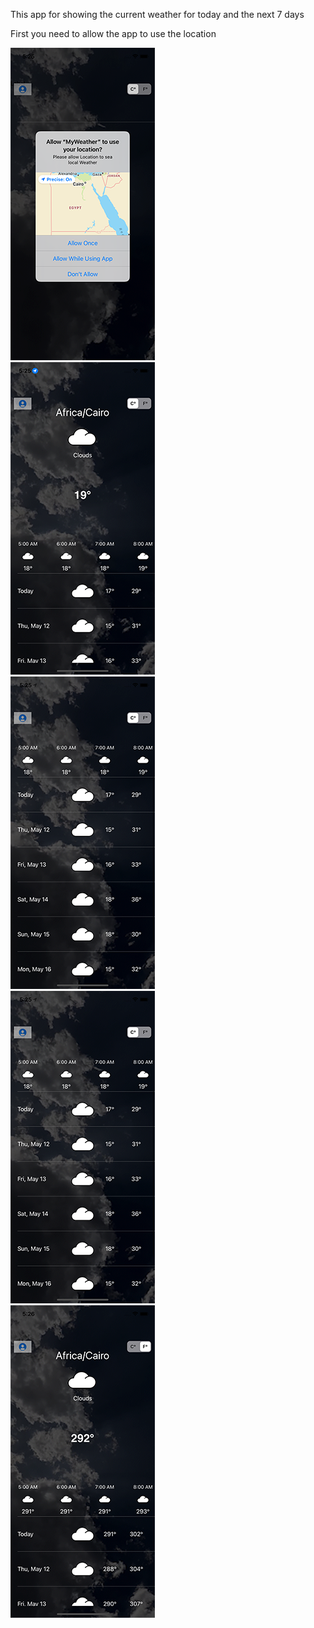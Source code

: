 This app for showing the current weather for today and the next 7 days 

First you need to allow the app to use the location


![alt text](https://github.com/AmrAyman-G/WeatherApp/blob/main/MyWeather/Views/App%20image/Simulator%20Screen%20Shot%20-%20iPhone%2011%20-%202022-05-11%20at%2005.25.45.png)  <br> ![alt text](https://github.com/AmrAyman-G/WeatherApp/blob/main/MyWeather/Views/App%20image/Simulator%20Screen%20Shot%20-%20iPhone%2011%20-%202022-05-11%20at%2005.25.52.png)    <br>     ![alt text](https://github.com/AmrAyman-G/WeatherApp/blob/main/MyWeather/Views/App%20image/Simulator%20Screen%20Shot%20-%20iPhone%2011%20-%202022-05-11%20at%2005.25.59.png)  <br>   ![alt text](https://github.com/AmrAyman-G/WeatherApp/blob/main/MyWeather/Views/App%20image/Simulator%20Screen%20Shot%20-%20iPhone%2011%20-%202022-05-11%20at%2005.25.59.png)      <br>        ![alt text](https://github.com/AmrAyman-G/WeatherApp/blob/main/MyWeather/Views/App%20image/Simulator%20Screen%20Shot%20-%20iPhone%2011%20-%202022-05-11%20at%2005.26.06.png)










